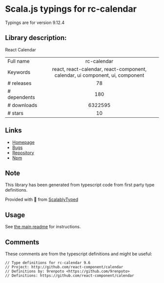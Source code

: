 
# Scala.js typings for rc-calendar

Typings are for version 9.12.4

## Library description:
React Calendar

|                    |                 |
| ------------------ | :-------------: |
| Full name          | rc-calendar |
| Keywords           | react, react-calendar, react-component, calendar, ui component, ui, component |
| # releases         | 78 |
| # dependents       | 180 |
| # downloads        | 6322595 |
| # stars            | 10 |

## Links
- [Homepage](http://github.com/react-component/calendar)
- [Bugs](http://github.com/react-component/calendar/issues)
- [Repository](https://github.com/react-component/calendar)
- [Npm](https://www.npmjs.com/package/rc-calendar)
    


## Note
This library has been generated from typescript code from first party type definitions.

Provided with :purple_heart: from [ScalablyTyped](https://github.com/oyvindberg/ScalablyTyped)

## Usage
See [the main readme](../../readme.md) for instructions.

## Comments

These comments are from the typescript definitions and might be useful:
```
// Type definitions for rc-calendar 9.6
// Project: http://github.com/react-component/calendar
// Definitions by: 9renpoto <https://github.com/9renpoto>
// Definitions: https://github.com/react-component/calendar

```

